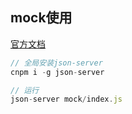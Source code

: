 ## mock使用
[官方文档](https://github.com/typicode/json-server)
```js
// 全局安装json-server
cnpm i -g json-server

// 运行
json-server mock/index.js
```

